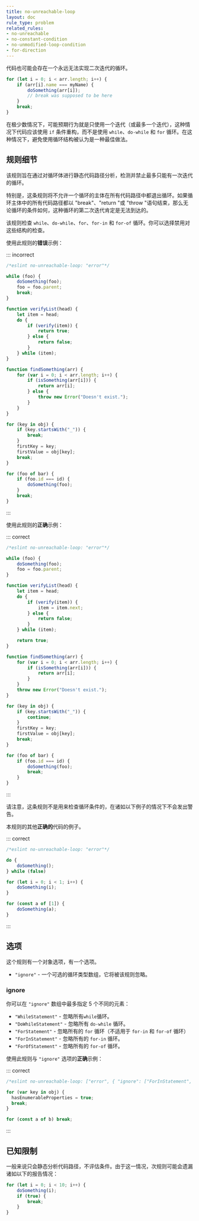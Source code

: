 ```yaml
---
title: no-unreachable-loop
layout: doc
rule_type: problem
related_rules:
- no-unreachable
- no-constant-condition
- no-unmodified-loop-condition
- for-direction
---
```


代码也可能会存在一个永远无法实现二次迭代的循环。

```js
for (let i = 0; i < arr.length; i++) {
    if (arr[i].name === myName) {
        doSomething(arr[i]);
        // break was supposed to be here
    }
    break;
}
```

在极少数情况下，可能预期行为就是只使用一个迭代（或最多一个迭代），这种情况下代码应该使用 `if` 条件重构，而不是使用 `while`、`do-while` 和 `for` 循环。在这种情况下，避免使用循环结构被认为是一种最佳做法。

## 规则细节

该规则旨在通过对循环体进行静态代码路径分析，检测并禁止最多只能有一次迭代的循环。

特别是，这条规则将不允许一个循环的主体在所有代码路径中都退出循环。如果循环主体中的所有代码路径都以 "break"、"return "或 "throw "语句结束，那么无论循环的条件如何，这种循环的第二次迭代肯定是无法到达的。

该规则检查 `while`、`do-while`、`for`、`for-in` 和 `for-of` 循环。你可以选择禁用对这些结构的检查。

使用此规则的**错误**示例：

::: incorrect

```js
/*eslint no-unreachable-loop: "error"*/

while (foo) {
    doSomething(foo);
    foo = foo.parent;
    break;
}

function verifyList(head) {
    let item = head;
    do {
        if (verify(item)) {
            return true;
        } else {
            return false;
        }
    } while (item);
}

function findSomething(arr) {
    for (var i = 0; i < arr.length; i++) {
        if (isSomething(arr[i])) {
            return arr[i];
        } else {
            throw new Error("Doesn't exist.");
        }
    }
}

for (key in obj) {
    if (key.startsWith("_")) {
        break;
    }
    firstKey = key;
    firstValue = obj[key];
    break;
}

for (foo of bar) {
    if (foo.id === id) {
        doSomething(foo);
    }
    break;
}
```

:::

使用此规则的**正确**示例：

::: correct

```js
/*eslint no-unreachable-loop: "error"*/

while (foo) {
    doSomething(foo);
    foo = foo.parent;
}

function verifyList(head) {
    let item = head;
    do {
        if (verify(item)) {
            item = item.next;
        } else {
            return false;
        }
    } while (item);

    return true;
}

function findSomething(arr) {
    for (var i = 0; i < arr.length; i++) {
        if (isSomething(arr[i])) {
            return arr[i];
        }
    }
    throw new Error("Doesn't exist.");
}

for (key in obj) {
    if (key.startsWith("_")) {
        continue;
    }
    firstKey = key;
    firstValue = obj[key];
    break;
}

for (foo of bar) {
    if (foo.id === id) {
        doSomething(foo);
        break;
    }
}
```

:::

请注意，这条规则不是用来检查循环条件的，在诸如以下例子的情况下不会发出警告。

本规则的其他**正确的**代码的例子。

::: correct

```js
/*eslint no-unreachable-loop: "error"*/

do {
    doSomething();
} while (false)

for (let i = 0; i < 1; i++) {
    doSomething(i);
}

for (const a of [1]) {
    doSomething(a);
}
```

:::

## 选项

这个规则有一个对象选项，有一个选项。

* `"ignore"` - 一个可选的循环类型数组，它将被该规则忽略。

### ignore

你可以在 `"ignore"` 数组中最多指定 5 个不同的元素：

* `"WhileStatement"` - 忽略所有`while`循环。
* `"DoWhileStatement"` - 忽略所有 `do-while` 循环。
* `"ForStatement"` - 忽略所有的 `for` 循环（不适用于 `for-in` 和 `for-of` 循环）
* `"ForInStatement"` - 忽略所有的 `for-in` 循环。
* `"ForOfStatement"` - 忽略所有的 `for-of` 循环。

使用此规则与 `"ignore"` 选项的**正确**示例：

::: correct

```js
/*eslint no-unreachable-loop: ["error", { "ignore": ["ForInStatement", "ForOfStatement"] }]*/

for (var key in obj) {
  hasEnumerableProperties = true;
  break;
}

for (const a of b) break;
```

:::

## 已知限制

一般来说只会静态分析代码路径，不评估条件。由于这一情况，次规则可能会遗漏诸如以下的报告情况：

```js
for (let i = 0; i < 10; i++) {
    doSomething(i);
    if (true) {
        break;
    }
}
```
